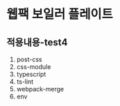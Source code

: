 # 웹팩 보일러 플레이트

## 적용내용-test4

1. post-css
2. css-module
3. typescript
4. ts-lint
5. webpack-merge
6. env
